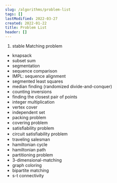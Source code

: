 ```yaml
---
slug: /algorithms/problem-list
tags: []
lastModified: 2022-03-27
created: 2022-01-22
title: Problem List
header: []
---
```


1. stable Matching problem
- knapsack
- subset sum
- segmentation
- sequence comparison
- IMPL: sequence alignment
- segmented least squares
- median finding (randomized divide-and-conquer)
- counting inversions
- finding the closest pair of points
- integer multiplication
- vertex cover
- independent set
- packing problem
- covering problem
- satisﬁability problem
- circuit satisﬁability problem
- traveling salesman
- hamiltonian cycle
- hamiltonian path
- partitioning problem
- 3-dimensional-matching
- graph coloring
- bipartite matching
- s-t connectivity